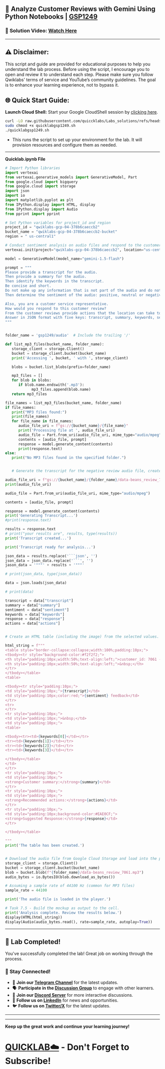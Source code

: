 
## 🚀 Analyze Customer Reviews with Gemini Using Python Notebooks | [GSP1249](https://www.cloudskillsboost.google/focuses/98857?parent=catalog)

### 🔗 **Solution Video:** [Watch Here](https://youtu.be/yLnPSKYW4aY)

---

## ⚠️ **Disclaimer:**
This script and guide are provided for educational purposes to help you understand the lab process. Before using the script, I encourage you to open and review it to understand each step. Please make sure you follow Qwiklabs' terms of service and YouTube’s community guidelines. The goal is to enhance your learning experience, not to bypass it.


## 🌐 **Quick Start Guide:**

**Launch Cloud Shell:**
Start your Google CloudShell session by [clicking here](https://console.cloud.google.com/home/dashboard?project=&pli=1&cloudshell=true).



```bash
curl -LO raw.githubusercontent.com/quiccklabs/Labs_solutions/refs/heads/master/Analyze%20Customer%20Reviews%20with%20Gemini%20Using%20Python%20Notebooks/quicklabgsp1249.sh
sudo chmod +x quicklabgsp1249.sh
./quicklabgsp1249.sh
```
- This runs the script to set up your environment for the lab. It will provision resources and configure them as needed.
---

**Quicklab.ipynb File**
```python
# Import Python libraries
import vertexai
from vertexai.generative_models import GenerativeModel, Part
from google.cloud import bigquery
from google.cloud import storage
import json
import io
import matplotlib.pyplot as plt
from IPython.display import HTML, display
from IPython.display import Audio
from pprint import pprint

# Set Python variables for project_id and region
project_id = "qwiklabs-gcp-04-378b6caeccb2"
bucket_name = "qwiklabs-gcp-04-378b6caeccb2-bucket"
region = " us-central1"

# Conduct sentiment analysis on audio files and respond to the customer.
vertexai.init(project="qwiklabs-gcp-04-378b6caeccb2", location="us-central1")

model = GenerativeModel(model_name="gemini-1.5-flash")

prompt = """
Please provide a transcript for the audio.
Then provide a summary for the audio.
Then identify the keywords in the transcript.
Be concise and short.
Do not make up any information that is not part of the audio and do not be verbose.
Then determine the sentiment of the audio: positive, neutral or negative.

Also, you are a customr service representative.
How would you respond to this customer review?
From the customer reviews provide actions that the location can take to improve. The response and the actions should be simple, and to the point. Do not include any extraneous characters in your response.
Answer in JSON format with five keys: transcript, summary, keywords, sentiment, response and actions. Transcript should be a string, summary should be a sting, keywords should be a list, sentiment should be a string, customer response should be a string and actions should be string.
"""


folder_name = 'gsp1249/audio'  # Include the trailing '/'

def list_mp3_files(bucket_name, folder_name):
   storage_client = storage.Client()
   bucket = storage_client.bucket(bucket_name)
   print('Accessing ', bucket, ' with ', storage_client)

   blobs = bucket.list_blobs(prefix=folder_name)

   mp3_files = []
   for blob in blobs:
      if blob.name.endswith('.mp3'):
            mp3_files.append(blob.name)
   return mp3_files

file_names = list_mp3_files(bucket_name, folder_name)
if file_names:
   print("MP3 files found:")
   print(file_names)
   for file_name in file_names:
      audio_file_uri = f"gs://{bucket_name}/{file_name}"
      print('Processing file at ', audio_file_uri)
      audio_file = Part.from_uri(audio_file_uri, mime_type="audio/mpeg")
      contents = [audio_file, prompt]
      response = model.generate_content(contents)
      print(response.text)
else:
   print("No MP3 files found in the specified folder.")


   # Generate the transcript for the negative review audio file, create the JSON object, and associated variables

audio_file_uri = f"gs://{bucket_name}/{folder_name}/data-beans_review_7061.mp3"
print(audio_file_uri)

audio_file = Part.from_uri(audio_file_uri, mime_type="audio/mpeg")

contents = [audio_file, prompt]

response = model.generate_content(contents)
print('Generating Transcript...')
#print(response.text)

results = response.text
# print("your results are", results, type(results))
print('Transcript created...')

print('Transcript ready for analysis...')

json_data = results.replace('```json', '')
json_data = json_data.replace('```', '')
jason_data = '"""' + results + '"""'

# print(json_data, type(json_data))

data = json.loads(json_data)

# print(data)

transcript = data["transcript"]
summary = data["summary"]
sentiment = data["sentiment"]
keywords = data["keywords"]
response = data["response"]
actions = data["actions"]


# Create an HTML table (including the image) from the selected values.

html_string = f"""
<table style="border-collapse:collapse;width:100%;padding:10px;">
<tbody><tr style="background-color:#f2f2f2;">
<th style="padding:10px;width:50%;text-align:left;">customer_id: 7061 - @coffee_lover789</th>
<th style="padding:10px;width:50%;text-align:left;">&nbsp;</th>
</tr>
</tbody></table>
<table>

<tbody><tr style="padding:10px;">
<td style="padding:10px;">{transcript}</td>
<td style="padding:10px;color:red;">{sentiment} feedback</td>
</tr>
<tr>
</tr>
<tr style="padding:10px;">
<td style="padding:10px;">&nbsp;</td>
<td style="padding:10px;">
<table>

<tbody><tr><td>{keywords[0]}</td></tr>
<tr><td>{keywords[1]}</td></tr>
<tr><td>{keywords[2]}</td></tr>
<tr><td>{keywords[3]}</td></tr>

</tbody></table>
</td>
</tr>
<tr style="padding:10px;">
<td style="padding:10px;">
<strong>Customer summary:</strong>{summary}</td>
</tr>
<tr style="padding:10px;">
<td style="padding:10px;">
<strong>Recommended actions:</strong>{actions}</td>
</tr>
<tr style="padding:10px;">
<td style="padding:10px;background-color:#EAE0CF;">
<strong>Suggested Response:</strong>{response}</td>
</tr>

</tbody></table>

"""
print('The table has been created.')


# Download the audio file from Google Cloud Storage and load into the player
storage_client = storage.Client()
bucket = storage_client.bucket(bucket_name)
blob = bucket.blob(f"{folder_name}/data-beans_review_7061.mp3")
audio_bytes = io.BytesIO(blob.download_as_bytes())

# Assuming a sample rate of 44100 Hz (common for MP3 files)
sample_rate = 44100

print('The audio file is loaded in the player.')

# Task 7.5 - Build the mockup as output to the cell.
print('Analysis complete. Review the results below.')
display(HTML(html_string))
display(Audio(audio_bytes.read(), rate=sample_rate, autoplay=True))
```

---

## 🎉 **Lab Completed!**

You've successfully completed the lab! Great job on working through the process.

### 🌟 **Stay Connected!**

- 🔔 **Join our [Telegram Channel](https://t.me/quiccklab)** for the latest updates.
- 🗣 **Participate in the [Discussion Group](https://t.me/Quicklabchat)** to engage with other learners.
- 💬 **Join our [Discord Server](https://discord.gg/7fAVf4USZn)** for more interactive discussions.
- 💼 **Follow us on [LinkedIn](https://www.linkedin.com/company/quicklab-linkedin/)** for news and opportunities.
- 🐦 **Follow us on [Twitter/X](https://x.com/quicklab7)** for the latest updates.


---
---

**Keep up the great work and continue your learning journey!**

# [QUICKLAB☁️](https://www.youtube.com/@quick_lab) - Don't Forget to Subscribe!
